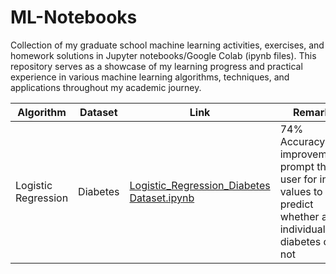 # ML-Notebooks
Collection of my graduate school machine learning activities, exercises, and homework solutions in Jupyter notebooks/Google Colab (ipynb files). This repository serves as a showcase of my learning progress and practical experience in various machine learning algorithms, techniques, and applications throughout my academic journey.

| Algorithm | Dataset | Link | Remarks |
| --- | --- | --- | --- |
| Logistic Regression | Diabetes | [Logistic_Regression_Diabetes Dataset.ipynb](https://github.com/cyesha/ML-Notebooks/blob/main/Logistic_Regression_Diabetes%20Dataset.ipynb) | 74% Accuracy (For improvement), prompt the user for input values to predict whether an individual has diabetes or not |

